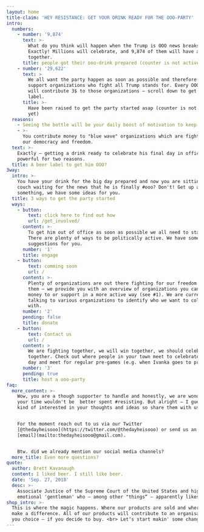 ```yaml
---
layout: home
title-claim: 'HEY RESISTANCE: GET YOUR DRINK READY FOR THE OOO-PARTY'
intro:
  numbers:
    - number: '9,874'
      text: >-
        What do you think will happen when the Trump is OOO news breaks?
        Exactly! Millions will celebrate, and 9,874 of them will have a drink
        together.
      title: people got their ooo-drink prepared (counter is not active yet)
    - number: '29,622'
      text: >
        We all want the party happen as soon as possible and therefore  we
        support organizations who fight all Trump stands for. Every OOO-LABEL
        will contribute 3$ to those organizations – scroll down to get your
        label.
      title: >-
        Have been raised to get the party started asap (counter is not active
        yet)
  reasons:
    - Seeing the bottle will be your daily boost of motivation to keep fighting.
    - >-
      You contribute money to "blue wave" organizations which are fighting for
      our democracy and freedom.
  text: >-
    Exactly – getting a drink ready to celebrate his final day in office is
    powerful for two reasons.
  title: A beer label to get him OOO?
3way:
  intro: >-
    You have your drink for the big day prepared and now you are sitting on your
    couch waiting for the news that he is finally #ooo? Don't! Get up and do
    something, we have some ideas for you.
  title: 3 ways to get the party started
  ways:
    - button:
        text: click here to find out how
        url: /get_involved/
      content: >-
        To get him out of office as soon as possible we all need to stand up.
        There are plenty of ways to be politically active. We have some
        suggestions for you.
      number: '1'
      title: engage
    - button:
        text: comming soon
        url: /
      content: >-
        Plenty of organizations are out there fighting for our freedom! Support
        them – we provide you with an overview of organizations you can give
        money to or support in a more active way (see #1). We are currently
        talking to various organizations to identify who we want to collaborate
        with.
      number: '2'
      pending: false
      title: donate
    - button:
        text: Contact us
        url: /
      content: >
        We are fighting together, we will win together, we should celebrate
        together. Check out where people in your town meet to celebrate the big
        day and meet for regular pre-games (e.g. when Ivanka goes to prison).
      number: '3'
      pending: true
      title: host a ooo-party
faq:
  more_content: >-
    Wow, you are a though supporter to handle and honestly, we are wondering if
    your time wouldn't be  better spent #resisting. But alright — I guess we are
    kind of interested in your thoughts and ideas so share them with us.


    For the moment reach out to us via our Twitter
    [@thedayheisooo](https://twitter.com/@thedayheisooo) or send us an
    [email](mailto:thedayheisooo@gmail.com).


    Btw. did we already mention our social media channels?
  more_title: Even more questions?
quote:
  author: Brett Kavanaugh
  content: I liked beer. I still like beer.
  date: 'Sep. 27, 2018'
  desc: >-
    Associate Justice of the Supreme Court of the United States and highly
    emotional 'gentleman' who — among other "things“ — apparently likes beer.
shop_intro: >-
  This is where the magic happens. Where our products are sold and where you can
  make a difference. All of our products will contribute to an organisation of
  you choice — if you decide to buy. <br> Let‘s start makin' some changes.
---
```


